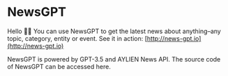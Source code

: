 # NewsGPT

Hello 👋🏻 You can use NewsGPT to get the latest news about anything–any topic, category, entity or event. See it in action: [http://news-gpt.io](http://news-gpt.io)

NewsGPT is powered by GPT-3.5 and AYLIEN News API. The source code of NewsGPT can be accessed here. 